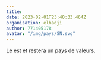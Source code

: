 ```yaml
---
title: 
date: 2023-02-01T23:40:33.464Z
organisation: elhadji
author: 771405178
avatar: "/img/pays/SN.svg"
---
```


Le est et restera un pays de valeurs.